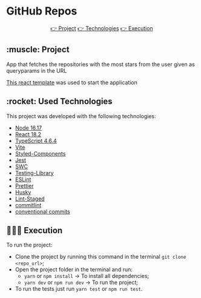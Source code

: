 # GitHub Repos

<div align="center">
 <a href="#project">👉 Project</a>
 <a href="#technologies">👉 Technologies</a>
 <a href="#execution">👉 Execution</a>
</div>

<h2 id="project">:muscle: Project</h2>
App that fetches the repositories with the most stars from the user given as queryparams in the URL

[This react template](https://github.com/thiagostival/template-react-app) was used to start the application

<h2 id="technologies">:rocket: Used Technologies</h2>

This project was developed with the following technologies:

- [Node 16.17](https://nodejs.org/en/)
- [React 18.2](https://reactjs.org/)
- [TypeScript 4.6.4](https://www.typescriptlang.org/)
- [Vite](https://vitejs.dev/)
- [Styled-Components](https://github.com/styled-components/styled-components)
- [Jest](https://jestjs.io/)
- [SWC](https://swc.rs/docs/usage/jest)
- [Testing-Library](https://testing-library.com/docs/)
- [ESLint](https://eslint.org/)
- [Prettier](https://prettier.io/)
- [Husky](https://typicode.github.io/husky/#/)
- [Lint-Staged](https://github.com/okonet/lint-staged)
- [commitlint](https://commitlint.js.org/#/)
- [conventional commits](https://www.conventionalcommits.org/en/v1.0.0/)

<h2 id="execution">👨🏻‍💻 Execution</h2>

To run the project:

- Clone the project by running this command in the terminal `git clone <repo_url>`;
- Open the project folder in the terminal and run:
  - `yarn` or `npm install` -> To install all dependencies;
  - `yarn dev` or `npm run dev` -> To run the project;
- To run the tests just run `yarn test` or `npm run test`.
